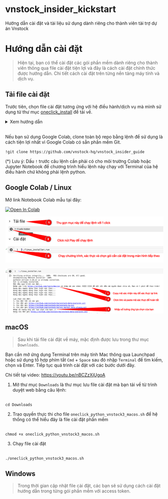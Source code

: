 # vnstock_insider_kickstart
 Hướng dẫn cài đặt và tài liệu sử dụng dành riêng cho thành viên tài trợ dự án Vnstock

# Hướng dẫn cài đặt

> Hiện tại, bạn có thể cài đặt các gói phần mềm dành riêng cho thành viên thông qua file cài đặt tiện lợi và đây là cách cài đặt chính thức được hướng dẫn. Chi tiết cách cài đặt trên từng nền tảng máy tính và dịch vụ.

## Tải file cài đặt

Trước tiên, chọn file cài đặt tương ứng với hệ điều hành/dịch vụ mà mình sử dụng từ thư mục [oneclick_install](https://github.com/vnstock-hq/vnstock_insider_kickstart/tree/main/oneclick_installer) để tải về. 

<details>
    <summary>Xem hướng dẫn</summary>

![alt text](assets/images/oneclick_setup_download.gif)
</details>

<br>

Nếu bạn sử dụng Google Colab, clone toàn bộ repo bằng lệnh để sử dụng là cách tiện lợi nhất vì Google Colab có sẵn phần mềm Git.

```shell
!git clone https://github.com/vnstock-hq/vnstock_insider_guide
```
(*) Lưu ý: Dấu `!` trước câu lệnh cần phải có cho môi trường Colab hoặc Jupyter Notebook để chương trình hiểu lệnh này chạy với Terminal của hệ điều hành chứ không phải lệnh python.

## Google Colab / Linux

Mở link Notebook Colab mẫu tại đây:

<a target="_blank" href="https://colab.research.google.com/github/vnstock-hq/vnstock_insider_guide/blob/main/assets/Vnstock_Insider_Package_Setup_Colab.ipynb">
<img src="https://colab.research.google.com/assets/colab-badge.svg" alt="Open In Colab"/>
</a>

![](assets/images/google_colab_oneclick_setup.png)

![Cài đặt với Colab](./assets/images/google_colab_setup.png)

## macOS

> Sau khi tải file cài đặt về máy, mặc định được lưu trong thư mục `Downloads`. 

Bạn cần mở ứng dụng Terminal trên máy tính Mac thông qua Launchpad hoặc sử dụng tổ hợp phím tắt `Cmd` + `Space` sau đó nhập `Terminal` để tìm kiếm, chọn và Enter. Tiếp tục quá trình cài đặt với các bước dưới đây.

Chi tiết tại video: https://youtu.be/nBCZzXjUgoA

1. Mở thư mục `Downloads` là thư mục lưu file cài đặt mà bạn tải về từ trình duyệt web bằng câu lệnh:

```shell

cd Downloads

```

2. Trao quyền thực thi cho file `oneclick_python_vnstock3_macos.sh` để hệ thống có thể hiểu đây là file cài đặt phần mềm

```shell

chmod +x oneclick_python_vnstock3_macos.sh

```

3. Chạy file cài đặt

```shell

./oneclick_python_vnstock3_macos.sh

```
## Windows

> Trong thời gian cập nhật file cài đặt, các bạn sẽ sử dụng cách cài đặt hướng dẫn trong từng gói phần mềm với access token.

